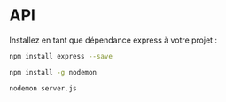 # API

Installez en tant que dépendance express à votre projet :

```bash
npm install express --save

npm install -g nodemon

nodemon server.js
```

